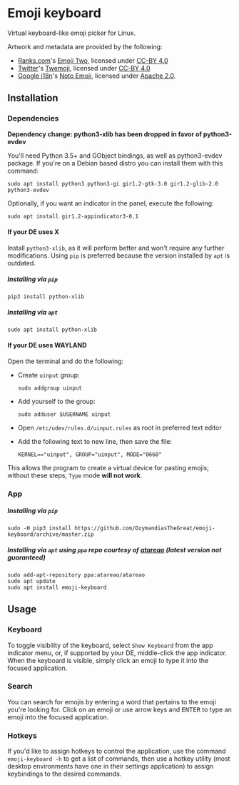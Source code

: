 # Emoji keyboard

Virtual keyboard-like emoji picker for Linux.

Artwork and metadata are provided by the following:
- [Ranks.com](http://www.ranks.com/)'s [Emoji Two](https://emojitwo.github.io/), licensed under
[CC-BY 4.0](https://creativecommons.org/licenses/by/4.0/legalcode)
- [Twitter](https://twitter.com/)'s [Twemoji](https://github.com/twitter/twemoji), licensed under [CC-BY 4.0](https://creativecommons.org/licenses/by/4.0/legalcode)
- [Google i18n](https://developers.google.com/international)'s [Noto Emoji](https://github.com/googlei18n/noto-emoji), licensed under [Apache 2.0](https://www.apache.org/licenses/LICENSE-2.0).

## Installation

### Dependencies

**Dependency change: python3-xlib has been dropped in favor of python3-evdev**

You'll need Python 3.5+ and GObject bindings, as well as python3-evdev package.
If you're on a Debian based distro you can install them with this command:

    sudo apt install python3 python3-gi gir1.2-gtk-3.0 gir1.2-glib-2.0 python3-evdev

Optionally, if you want an indicator in the panel, execute the following:

    sudo apt install gir1.2-appindicator3-0.1

#### If your DE uses X

Install `python3-xlib`, as it will perform better and won't require any further modifications. Using `pip` is preferred because the version installed by `apt` is outdated.

##### Installing via `pip`

    pip3 install python-xlib

##### Installing via `apt`

    sudo apt install python-xlib

#### If your DE uses WAYLAND

Open the terminal and do the following:
- Create `uinput` group:

      sudo addgroup uinput
- Add yourself to the group:

      sudo adduser $USERNAME uinput
- Open `/etc/udev/rules.d/uinput.rules` as root in preferred text editor
- Add the following text to new line, then save the file:

      KERNEL=="uinput", GROUP="uinput", MODE="0660"

This allows the program to create a virtual device for pasting emojis; without these steps, `Type` mode **will not work**.


### App

##### Installing via `pip`

    sudo -H pip3 install https://github.com/OzymandiasTheGreat/emoji-keyboard/archive/master.zip

##### Installing via `apt` using `ppa` repo courtesy of [atareao](https://github.com/atareao) (latest version not guaranteed)

    sudo add-apt-repository ppa:atareao/atareao
    sudo apt update
    sudo apt install emoji-keyboard

## Usage

### Keyboard

To toggle visibility of the keyboard, select `Show Keyboard` from the app indicator menu, or, if supported by your DE, middle-click the app indicator. When the keyboard is visible, simply click an emoji to type it into the focused application.

### Search

You can search for emojis by entering a word that pertains to the emoji you're looking for. Click on an emoji or use arrow keys and <kbd>ENTER</kbd> to type an emoji into the focused application.

### Hotkeys

If you'd like to assign hotkeys to control the application, use the command `emoji-keyboard -h` to get a list of commands, then use a hotkey utility (most desktop environments have one in their settings application) to assign keybindings to the desired commands.

